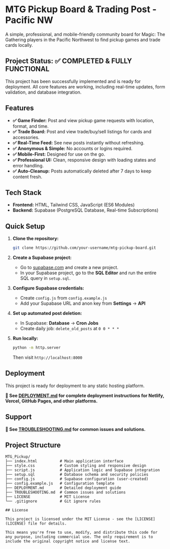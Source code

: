 # MTG Pickup Board & Trading Post - Pacific NW

A simple, professional, and mobile-friendly community board for Magic: The Gathering players in the Pacific Northwest to find pickup games and trade cards locally.

## Project Status: ✅ COMPLETED & FULLY FUNCTIONAL

This project has been successfully implemented and is ready for deployment. All core features are working, including real-time updates, form validation, and database integration.

## Features

*   **✅ Game Finder:** Post and view pickup game requests with location, format, and time.
*   **✅ Trade Board:** Post and view trade/buy/sell listings for cards and accessories.
*   **✅ Real-Time Feed:** See new posts instantly without refreshing.
*   **✅ Anonymous & Simple:** No accounts or logins required.
*   **✅ Mobile-First:** Designed for use on the go.
*   **✅ Professional UI:** Clean, responsive design with loading states and error handling.
*   **✅ Auto-Cleanup:** Posts automatically deleted after 7 days to keep content fresh.

## Tech Stack

*   **Frontend:** HTML, Tailwind CSS, JavaScript (ES6 Modules)
*   **Backend:** Supabase (PostgreSQL Database, Real-time Subscriptions)

## Quick Setup

1.  **Clone the repository:**
    ```bash
    git clone https://github.com/your-username/mtg-pickup-board.git
    ```

2.  **Create a Supabase project:**
    *   Go to [supabase.com](https://supabase.com/) and create a new project.
    *   In your Supabase project, go to the **SQL Editor** and run the entire SQL query in `setup.sql`.

3.  **Configure Supabase credentials:**
    *   Create `config.js` from `config.example.js`
    *   Add your Supabase URL and anon key from **Settings** -> **API**

4.  **Set up automated post deletion:**
    *   In Supabase: **Database** -> **Cron Jobs**
    *   Create daily job: `delete_old_posts` at `0 0 * * *`

5.  **Run locally:**
    ```bash
    python -m http.server
    ```
    Then visit `http://localhost:8000`

## Deployment

This project is ready for deployment to any static hosting platform.

**📖 See [DEPLOYMENT.md](DEPLOYMENT.md) for complete deployment instructions for Netlify, Vercel, GitHub Pages, and other platforms.**

## Support

**📖 See [TROUBLESHOOTING.md](TROUBLESHOOTING.md) for common issues and solutions.**

## Project Structure

```
MTG_Pickup/
├── index.html          # Main application interface
├── style.css           # Custom styling and responsive design
├── script.js           # Application logic and Supabase integration
├── setup.sql           # Database schema and security policies
├── config.js           # Supabase configuration (user-created)
├── config.example.js   # Configuration template
├── DEPLOYMENT.md       # Detailed deployment guide
├── TROUBLESHOOTING.md  # Common issues and solutions
├── LICENSE             # MIT License
└── .gitignore          # Git ignore rules

## License

This project is licensed under the MIT License - see the [LICENSE](LICENSE) file for details.

This means you're free to use, modify, and distribute this code for any purpose, including commercial use. The only requirement is to include the original copyright notice and license text.
